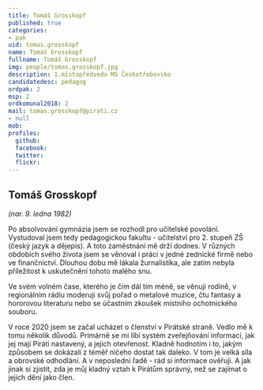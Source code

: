 ```yaml
---
title: Tomáš Grosskopf
published: true
categories:
- pak
uid: tomas.grosskopf
name: Tomáš Grosskopf
fullname: Tomáš Grosskopf
img: people/tomas.grosskopf.jpg
description: 1.místopředseda MS Českotřebovsko
candidatedesc: pedagog
ordpak: 2
msp: 2
ordkomunal2018: 2
mail: tomas.grosskopf@pirati.cz
- null
mob: 
profiles:
  github:
  facebook:
  twitter:
  flickr:
---
```


## Tomáš Grosskopf 
*(nar. 9. ledna 1982)*

Po absolvování gymnázia jsem se rozhodl pro učitelské povolání. Vystudoval jsem tedy pedagogickou fakultu - učitelství pro 2. stupeň ZŠ (český jazyk a dějepis). A toto zaměstnání mě drží dodnes. V různých obdobích svého života jsem se věnoval i práci v jedné zednické firmě nebo ve finančnictví. Dlouhou dobu mě lákala žurnalistika, ale zatím nebyla příležitost k uskutečnění tohoto malého snu.

Ve svém volném čase, kterého je čím dál tím méně, se věnuji rodině, v regionálním rádiu moderuji svůj pořad o metalové muzice, čtu fantasy a hororovou literaturu nebo se účastním zkoušek místního ochotnického souboru.

V roce 2020 jsem se začal ucházet o členství v Pirátské straně. Vedlo mě k tomu několik důvodů. Primárně se mi líbí systém zveřejňování informací, jak jej mají Piráti nastavený, a jejich otevřenost. Kladně hodnotím i to, jakým způsobem se dokázali z téměř ničeho dostat tak daleko. V tom je velká síla a obrovské odhodlání. A v neposlední řadě - rád si informace ověřuji. A jak jinak si zjistit, zda je můj kladný vztah k Pirátům správný, než se zajímat o jejich dění jako člen.
